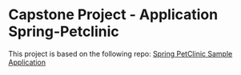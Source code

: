 # Capstone Project - Application Spring-Petclinic


This project is based on the following repo: [Spring PetClinic Sample Application](https://github.com/spring-projects/spring-petclinic)
